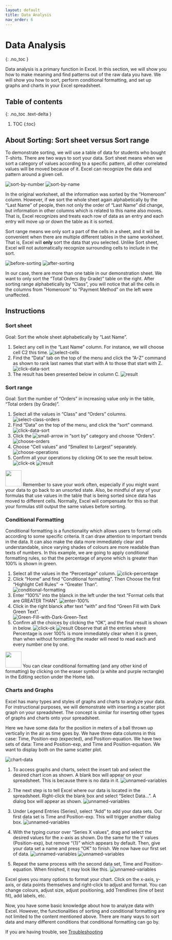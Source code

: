 ```yaml
---
layout: default
title: Data Analysis
nav_order: 6
---
```


# Data Analysis
{: .no_toc }

Data analysis is a primary function in Excel. In this section, we will show you how to make meaning and find patterns out of the raw data you have. We will show you how to sort, perform conditional formatting, and set up graphs and charts in your Excel spreadsheet.

## Table of contents
{: .no_toc .text-delta }

1. TOC
{:toc}

## About Sorting: Sort sheet versus Sort range

To demonstrate sorting, we will use a table of data for students who bought T-shirts. There are two ways to sort your data. Sort sheet means when we sort a category of values according to a specific pattern, all other correlated values will be moved because of it. Excel can recognize the data and pattern around a given cell.

![sort-by-number](https://github.com/hannah019/excel-instructions/blob/gh-pages/assets/images/data-analysis-image1.png?raw=true)
![sort-by-name](https://github.com/hannah019/excel-instructions/blob/gh-pages/assets/images/data-analysis-image2.png?raw=true)

In the original worksheet, all the information was sorted by the “Homeroom” column. However, if we sort the whole sheet again alphabetically by the “Last Name” of people, then not only the order of “Last Name” did change, but information in other columns which is related to this name also moves. That is, Excel recognizes and treats each row of data as an entry and each entry will move up or down the table as it is sorted.

Sort range means we only sort a part of the cells in a sheet, and it will be convenient when there are multiple different tables in the same worksheet. That is, Excel will **only** sort the data that you selected. Unlike Sort sheet, Excel will not automatically recognize surrounding cells to include in the sort.

![before-sorting](https://github.com/hannah019/excel-instructions/blob/gh-pages/assets/images/data-analysis-image3.png?raw=true)
![after-sorting](https://github.com/hannah019/excel-instructions/blob/gh-pages/assets/images/data-analysis-image4.png?raw=true)

In our case, there are more than one table in our demonstration sheet. We want to only sort the “Total Orders (by Grade)” table on the right. After sorting range alphabetically by “Class”, you will notice that all the cells in the columns from "Homeroom" to “Payment Method” on the left were unaffected. 

## Instructions
### Sort sheet

Goal: Sort the whole sheet alphabetically by “Last Name”.

1. Select any cell in the “Last Name” column. For instance, we will choose cell C2 this time.
 ![select-cells](https://github.com/hannah019/excel-instructions/blob/gh-pages/assets/images/data-analysis-image5.png?raw=true)
2. Find the “Data” tab on the top of the menu and click the “A-Z” command as shown to rank last names that start with A to those that start with Z. 
 ![click-data-sort](https://github.com/hannah019/excel-instructions/blob/gh-pages/assets/images/data-analysis-image6.png?raw=true)
3. The result has been presented below in column C.
 ![result](https://github.com/hannah019/excel-instructions/blob/gh-pages/assets/images/data-analysis-image7.png?raw=true)

### Sort range

Goal: Sort the number of “Orders” in increasing value only in the table, “Total orders (by Grade)”.

1. Select all the values in “Class” and “Orders” columns. 
 ![select-class-orders](https://github.com/hannah019/excel-instructions/blob/gh-pages/assets/images/data-analysis-image8.png?raw=true)
2. Find “Data” on the top of the menu, and click the “sort” command. 
 ![click-data-sort](https://github.com/hannah019/excel-instructions/blob/gh-pages/assets/images/data-analysis-image9.png?raw=true)
3. Click the ![small-arrow](https://github.com/hannah019/excel-instructions/blob/gh-pages/assets/images/data-analysis-image10.png?raw=true) in “sort by” category and choose “Orders”. 
 ![choose-orders](https://github.com/hannah019/excel-instructions/blob/gh-pages/assets/images/data-analysis-image11.png?raw=true)
4. Choose “Cell values” and “Smallest to Largest” separately. 
 ![choose-operations](https://github.com/hannah019/excel-instructions/blob/gh-pages/assets/images/data-analysis-image12.png?raw=true)
5. Confirm all your operations by clicking OK to see the result below. 
 ![click-ok](https://github.com/hannah019/excel-instructions/blob/gh-pages/assets/images/data-analysis-image13.png?raw=true)
 ![result](https://github.com/hannah019/excel-instructions/blob/gh-pages/assets/images/data-analysis-image14.png?raw=true)


<img src="https://github.com/hannah019/excel-instructions/blob/gh-pages/assets/images/notice-advice-logo.png" width="50" height="50" />
Remember to save your work often, especially if you might want your data to go back to an unsorted state. Also, be mindful of any of your formulas that use values in the table that is being sorted since data has moved to different cells. Normally, Excel will compensate for this so that your formulas still output the same values before sorting.

### Conditional Formatting

Conditional formatting is a functionality which allows users to format cells according to some specific criteria. It can draw attention to important trends in the data. It can also make the data more immediately clear and understandable, since varying shades of colours are more readable than texts of numbers. In this example, we are going to apply conditional formatting rules, so that the percentage of anyone which is greater than 100% is shown in green. 

1. Select all the values in the “Percentage” column.
 ![click-percentage](https://github.com/hannah019/excel-instructions/blob/gh-pages/assets/images/data-analysis-image15.png?raw=true)
2. Click “Home” and find “Conditional formatting”. Then Choose the first “Highlight Cell Rules” -> “Greater Than”.  
 ![conditional-formatting](https://github.com/hannah019/excel-instructions/blob/gh-pages/assets/images/data-analysis-image16.png?raw=true)
3. Enter “100%” into the blanck in the left under the text “Format cells that are GREATER THAN”. 
 ![enter-100%](https://github.com/hannah019/excel-instructions/blob/gh-pages/assets/images/data-analysis-image17.png?raw=true)
4. Click  in the right blanck after text “with” and find “Green Fill with Dark Green Text”.   
 ![Green-Fill-with-Dark-Green-Text](https://github.com/hannah019/excel-instructions/blob/gh-pages/assets/images/data-analysis-image18.png?raw=true)
5. Confirm all the choices by clicking the “OK”, and the final result is shown in below.
 ![click-ok](https://github.com/hannah019/excel-instructions/blob/gh-pages/assets/images/data-analysis-image19.png?raw=true)
 ![result](https://github.com/hannah019/excel-instructions/blob/gh-pages/assets/images/data-analysis-image20.png?raw=true)
 Observe that all the entries where Percentage is over 100% is more immediately clear when it is green, than when without formatting the reader will need to read each and every number one by one.
 
<img src="https://github.com/hannah019/excel-instructions/blob/gh-pages/assets/images/notice-advice-logo.png" width="50" height="50" />
You can clear conditional formatting (and any other kind of formatting) by clicking on the eraser symbol (a white and purple rectangle) in the Editing section under the Home tab.

### Charts and Graphs

Excel has many types and styles of graphs and charts to analyze your data. For instructional purposes, we will demonstrate with inserting a scatter plot graph on your spreadsheet. The concept is similar for inserting other types of graphs and charts onto your spreadsheet.

Here we have some data for the position in meters of a ball thrown up vertically in the air as time goes by. We have three data columns in this case: Time, Position-exp (expected), and Position-equation. We have two sets of data: Time and Position-exp, and Time and Position-equation. We want to display both on the same scatter plot.

![chart-data](https://github.com/hannah019/excel-instructions/blob/gh-pages/assets/images/chart-demo-1.PNG?raw=true)

1. To access graphs and charts, select the insert tab and select the desired chart icon as shown. 
 A blank box will appear on your spreadsheet. This is because there is no data in it.
 ![unnamed-variables](https://github.com/hannah019/excel-instructions/blob/gh-pages/assets/images/chart-demo-2.PNG?raw=true)

2. The next step is to tell Excel where our data is located in the spreadsheet. Right-click the blank box and select “Select Data…”. A dialog box will appear as shown. 
![unnamed-variables](https://github.com/hannah019/excel-instructions/blob/gh-pages/assets/images/chart-demo-3.PNG?raw=true)

3. Under Legend Entries (Series), select “Add” to add your data sets. Our first data set is Time and Position-exp. 
 This will trigger another dialog box.
 ![unnamed-variables](https://github.com/hannah019/excel-instructions/blob/gh-pages/assets/images/chart-demo-4.PNG?raw=true)

4. With the typing cursor over “Series X values”, drag and select the desired values for the x-axis as shown. Do the same for the Y values (Position-exp), but remove “{1}” which appears by default. Then, give your data set a name and press “OK” to finish. We now have our first set of data.
 ![unnamed-variables](https://github.com/hannah019/excel-instructions/blob/gh-pages/assets/images/chart-demo-6.PNG?raw=true)
 ![unnamed-variables](https://github.com/hannah019/excel-instructions/blob/gh-pages/assets/images/chart-demo-7.PNG?raw=true)

5. Repeat the same process with the second data set, Time and Position-equation. When finished, it may look like this.
 ![unnamed-variables](https://github.com/hannah019/excel-instructions/blob/gh-pages/assets/images/chart-demo-8.PNG?raw=true)

Excel gives you many options to format your chart. Click on the x-axis, y-axis, or data points themselves and right-click to adjust and format. You can change colours, adjust size, adjust positioning, add Trendlines (line of best fit), add labels, etc.

Now, you have some basic knowledge about how to analyze data with Excel. However, the functionalities of sorting and conditional formatting are not limited to the content mentioned above. There are many ways to sort data and many different conditions that conditional formatting can go by. 

If you are having trouble, see [Troubleshooting](https://hannah019.github.io/excel-instructions/docs/index-test/)
